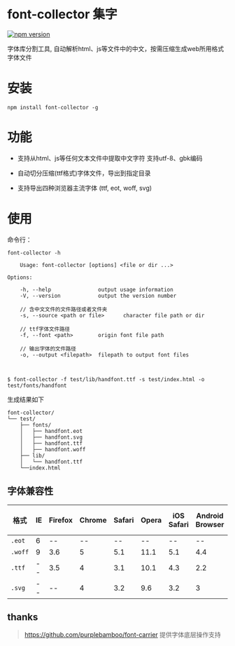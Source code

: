# font-collector 集字

[![npm version](https://badge.fury.io/js/font-collector.svg)](http://badge.fury.io/js/font-collector)

字体库分割工具, 自动解析html、js等文件中的中文，按需压缩生成web所用格式字体文件

# 安装

    npm install font-collector -g

# 功能

- 支持从html、js等任何文本文件中提取中文字符 支持utf-8、gbk编码

- 自动切分压缩(ttf格式)字体文件，导出到指定目录

- 支持导出四种浏览器主流字体 (ttf, eot, woff, svg)

# 使用

命令行：

    font-collector -h

        Usage: font-collector [options] <file or dir ...>

    Options:

        -h, --help               output usage information
        -V, --version            output the version number

        // 含中文文件的文件路径或者文件夹
        -s, --source <path or file>      character file path or dir

        // ttf字体文件路径
        -f, --font <path>        origin font file path

        // 输出字体的文件路径
        -o, --output <filepath>  filepath to output font files



    $ font-collector -f test/lib/handfont.ttf -s test/index.html -o test/fonts/handfont

生成结果如下

```
font-collector/
└── test/
    ├── fonts/
    │   ├── handfont.eot
    │   ├── handfont.svg
    │   ├── handfont.ttf
    │   ├── handfont.woff
    ├── lib/
    │   └── handfont.ttf 
    └──index.html

```

## 字体兼容性

| 格式      | IE   | Firefox | Chrome | Safari | Opera | iOS Safari | Android Browser | Chrome for Android | 
| ------- | ---- | ------- | ------ | ------ | ----- | ---------- | --------------- | ------------------ | 
| `.eot`  | 6    | --      | --     | --     | --    | --         | --              | --                 | 
| `.woff` | 9    | 3.6     | 5      | 5.1    | 11.1  | 5.1        | 4.4             | 36                 | 
| `.ttf`  | --   | 3.5     | 4      | 3.1    | 10.1  | 4.3        | 2.2             | 36                 | 
| `.svg`  | --   | --      | 4      | 3.2    | 9.6   | 3.2        | 3               | 36                 | 

##  thanks

> <https://github.com/purplebamboo/font-carrier> 提供字体底层操作支持